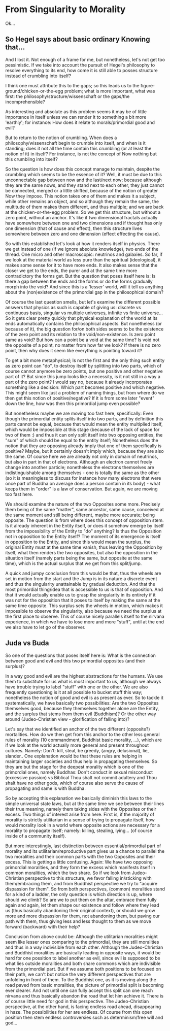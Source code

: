 From Singularity to Morality
============================

Ok...

So Hegel says about basic ordinary Knowing that...
--------------------------------------------------

And I lost it. Not enough of a frame for me, but nonetheless, let's not get too pessimistic. If we take into account the pursuit of Hegel's philosophy to resolve everything to its end, how come it is still able to posses structure instead of crumbling into itself?

I think one must attribute this to the gaps; so this leads us to the figure-ground/chicken-or-the-egg problem; what is more important, what was first: the philosophy/structure/wissenschaft or the gaps/the incomprehensible?

As interesting and absolute as this problem seems it may be of little importance in itself unless we can render it to something a bit more 'earthly'; for instance: How does it relate to morals/primordial good and evil?

But to return to the notion of crumbling. When does a philosophy/wissenschaft begin to crumble into itself, and when is it standing; does it not all the time contain this crumbling (or at least the notion of it) in itself? For instance, is not the concept of Now nothing but this crumbling into itself?

So the question is how does this concept manage to maintain, despite the crumbling which seems to be the essence of it? Well, it must be due to this unconnectable gap between now and the last/next now; because although they are the same nows, and they stand next to each other, they just cannot be connected, merged or a little shifted, because of the notion of greater Now they impose. This notion takes one of them and makes it a subject, while other remains an object, and so although they remain the same, the multitude of them makes them different, and thus multiple; and we are back at the chicken-or-the-egg problem. So we get this structure, but without a zero point, without an anchor. It's like if two dimensional fractals actually have somewhere between one and two dimensions and if thought has only one dimension (that of cause and effect), then this structure lives somewhere between zero and one dimension (effect effecting the cause). 

So with this established let's look at how it renders itself in physics. There we get instead of one (if we ignore absolute knowledge), two ends of the thread. One micro and other macroscopic: neutrinos and galaxies. So far, if we look at the material world as less pure than the spiritual (ideological), it makes some sense for it to have more ends. It also makes sense that the closer we get to the ends, the purer and at the same time more contradictory the forms get. But the question that poses itself here is: Is there a gap between the ends and the forms or do the forms gradually morph into the void? And since this is a 'lesser' world, will it tell us anything about the (non)existence of the primordial gap in the philosophical domain?

Of course the last question smells, but let's examine the different possible answers that physics as such is capable of giving us: discrete vs continuous basis, singular vs multiple universes, infinite vs finite universe... So it gets clear pretty quickly that physical explanation of the world at its ends automatically contains the philosophical aspects. But nonetheless (or because of it), the big question for/on both sides seems to be the existence of the zero point and its relation to the void/non-existence. Is zero point same as void? But how can a point be a void at the same time? Is void not the opposite of a point, no matter from how far we look? If there is no zero point, then why does it seem like everything is pointing toward it?

To get a bit more metaphysical; Is not the first and the only thing such entity as zero point can "do", to destroy itself by splitting into two parts, which of course cannot anymore be zero points, but one positive and other negative part of it? But since this jump looks like a necessity, is it not still in a way a part of the zero point? I would say no, because it already incorporates something like a decision: Which part becomes positive and which negative. This might seem like just a problem of naming things, but from where do we then get this notion of positive/negative? If it is from some later "event" down the line, how was then this primordial jump even possible?

But nonetheless maybe we are moving too fast here, specifically: Even though the primordial entity splits itself into two parts, and by definition this parts cannot be equal, because that would mean the entity multiplied itself, which would be impossible at this stage (because of the lack of space for two of them :) and thus it can only split itself into two opposing entities, the "sum" of which should be equal to the entity itself; Nonetheless does the notion that they are opposing already imply that one of them specifically is positive? Maybe, but it certainly doesn't imply which, because they are also the same. Of course here we are already not only in domain of neutrinos, but also in part in that of electrons. Although an electron cannot freely change into another particle; nonetheless the electrons themselves are indistinguishable among themselves - one is totally the same as the other (so it is meaningless to discuss for instance how many electrons that were once part of Buddha on average does a person contain in its body) - what keeps them in "order" is a law of conservation. But again, we are moving too fast here. 

We should examine the nature of the two Opposites some more. Precisely them being of the same "matter", same ancestor, same cause, conceived at the same moment and still being different, maybe more accurate; being opposite. The question is from where does this concept of opposition stem. Is it already inherent in the Entity itself, or does it somehow emerge by itself from the impossibility of the Entity to "do" anything? Is thus the Opposition not in opposition to the Entity itself? The moment of its emergence is itself in opposition to the Entity, and since this would mean the surplus, the original Entity must at the same time vanish, thus leaving the Opposition by itself, what then renders the two opposites, but also the opposition in the situation itself (namely parts being the same, but opposite at the same time), which is the actual surplus that we get from this split/jump. 

A quick and jumpy conclusion from this would be that, thus the wheels are set in motion from the start and the Jump is in its nature a discrete event and thus the singularity unattainable by gradual deduction. And that the most primordial thing/idea that is accessible to us is that of opposition. And that it would actually enable us to grasp the singularity in its entirety if it was not for the opposition that it poses to itself by making the same at the same time opposite. This surplus sets the wheels in motion, which makes it impossible to observe the singularity, also because we need the surplus at the first place to observe. This of course nicely parallels itself to the nirvana experience, in which we have to lose more and more "stuff", until at the end we also have to let go of the observer.

Juda vs Buda
------------

So one of the questions that poses itself here is: What is the connection between good and evil and this two primordial opposites (and their surplus)?

In a way good and evil are the highest abstractions for the humans. We use them to substitute for us what is most important to us, although we always have trouble trying to label "stuff" with one or the other. We are also frequently questioning is it at all possible to bucket stuff this way; nonetheless the notion of good and evil is as present as ever. So to tackle it systematically, we have basically two possibilities: Are the two Opposites themselves good, because they themselves together alone are the Entity, and the surplus that stems from them evil (Buddhism)? Or the other way around (Judeo-Christian view - glorification of falling into)?

Let's say that we identified an anchor of the two different (opposite?) mortalities. How do we then get from this anchor to the other less general rules of morality (10 commandment, Buddhist basic morality, ...), which are if we look at the world actually more general and present throughout cultures. Namely: Don't: kill, steal, be greedy, (angry, delusional), lie, slander.. One explanation would be that these rules are helping in maintaining larger societies and thus help in propagating themselves. So they are but the stage for the deepest morality which is one of the primordial ones, namely Buddhas: Don't conduct in sexual misconduct (excessive passion) vs Biblical Thou shalt not commit adultery and Thou shalt have no other gods, which of course also serve the cause of propagating and same is with Buddha.

So by accepting this explanation we basically diminish this laws to the simple universal state laws, but at the same time we see between their lines their true meaning, namely them taking sides with the Opposites or their excess. Two things of interest arise from here. First is, if the majority of morality is strictly utilitarian in a sense of trying to propagate itself, how would morality look in a world where opposite actions are necessary for a morality to propagate itself; namely: killing, stealing, lying... (of course inside of a community itself).  

But more interestingly, last distinction between essential/primordial part of morality and its utilitarian/reproductive part gives us a chance to parallel the two moralities and their common parts with the two Opposites and their excess. This is getting a little confusing. Again: We have two opposing primordial moralities, and they form the excess which manifests itself in common moralities, which the two share. So if we look from Judeo-Christian perspective to this structure, we favor falling in/sticking with them/embracing them, and from Buddhist perspective we try to "acquire dispassion for them". So from both perspectives, (common) moralities stand for a kind of a ladder, the only question is which direction is up, where should we climb? So are we to put them on the altar, embrace them fully again and again, let them shape our existence and follow where they lead us (thus basically abandoning their original context), or should we grow more and more dispassion for them, not abandoning them, but paving our path with them, thus giving less and less thought to them as we move forward (backward) with their help?   

Conclusion from above could be: Although the utilitarian moralities might seem like lesser ones comparing to the primordial, they are still moralities and thus in a way indivisible from each other. Although the Judeo-Christian and Buddhist moralities are basically leading in opposite ways, it would be hard for one possition to label another as evil, since evil is supposed to be what lies outside moralities and both share commons which are indivisible from the primordial part. But if we assume both positions to be focused on their path, we can't but notice the very different perspectives that are unfolding in front of them. To the Buddhist one, as it is moving along the road paved from basic moralities, the picture of primordial split is becoming ever clearer. And not until one can fully accept this split can one reach nirvana and thus basically abandon the road that let him achieve it. There is of course little need for god in this perspective. The Judeo-Christian perspective, at the other hand, is facing endless road ahead, disappearing in haze. The possibilities for her are endless. Of course from this open position then stem endless controversies such as determinism/free will and god...  

